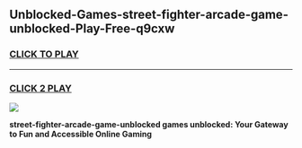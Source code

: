 
## Unblocked-Games-street-fighter-arcade-game-unblocked-Play-Free-q9cxw
<h3>
<a href="https://premium76.site?title=street-fighter-arcade-game-unblocked&ref=22A">CLICK TO PLAY</a></h3>
<hr>

<h3>
<a href="https://premium76.site?title=street-fighter-arcade-game-unblocked&ref=22A">CLICK 2 PLAY</a>
  
</h3>

<a href="https://premium76.site?title=street-fighter-arcade-game-unblocked&ref=22A"><img src="https://clearcache.store/games.png"></a>


**street-fighter-arcade-game-unblocked games unblocked: Your Gateway to Fun and Accessible Online Gaming**

